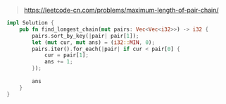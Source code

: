 > https://leetcode-cn.com/problems/maximum-length-of-pair-chain/

``` rust
impl Solution {
    pub fn find_longest_chain(mut pairs: Vec<Vec<i32>>) -> i32 {
        pairs.sort_by_key(|pair| pair[1]);
        let (mut cur, mut ans) = (i32::MIN, 0);
        pairs.iter().for_each(|pair| if cur < pair[0] {
            cur = pair[1];
            ans += 1;
        });
        
        ans
    }
}
```